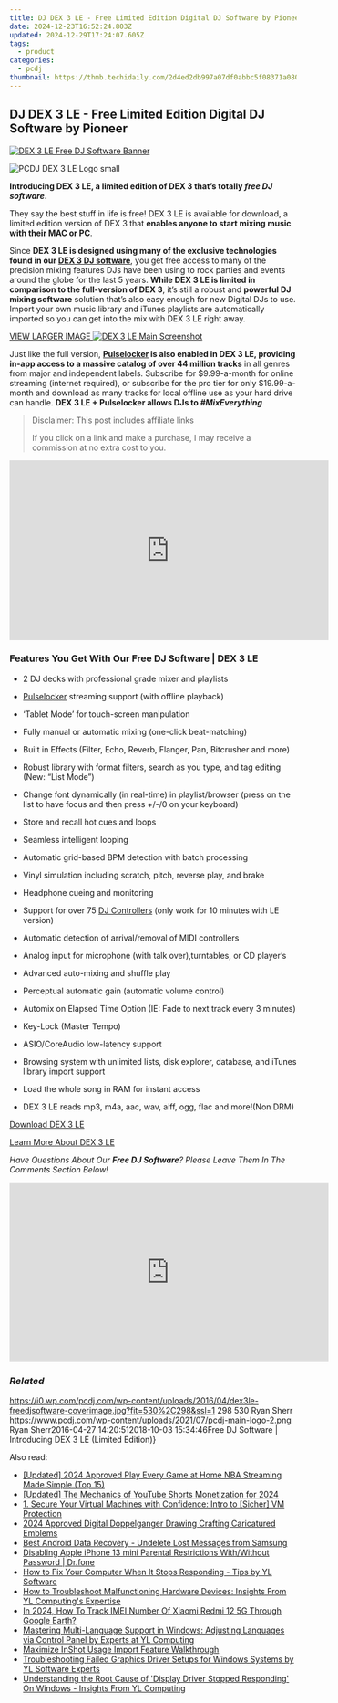 ```yaml
---
title: DJ DEX 3 LE - Free Limited Edition Digital DJ Software by Pioneer
date: 2024-12-23T16:52:24.803Z
updated: 2024-12-29T17:24:07.605Z
tags:
  - product
categories:
  - pcdj
thumbnail: https://thmb.techidaily.com/2d4ed2db997a07df0abbc5f08371a080eeac3562475afaa223146d9d0657f5f7.jpg
---
```


## DJ DEX 3 LE - Free Limited Edition Digital DJ Software by Pioneer

[![DEX 3 LE Free DJ Software Banner](https://i0.wp.com/pcdj.com/wp-content/uploads/2016/04/dex3le-freedjsoftware-coverimage.jpg?resize=530%2C298&ssl=1)](https://i0.wp.com/pcdj.com/wp-content/uploads/2016/04/dex3le-freedjsoftware-coverimage.jpg?fit=530%2C298&ssl=1 "DEX 3 LE free DJ software Banner")

![PCDJ DEX 3 LE Logo small](https://i0.wp.com/pcdj.com/wp-content/uploads/2016/04/pcdjlogo-sml.png?fit=60%2C60&ssl=1 "PCDJ DEX 3 LE Logo small")

**Introducing DEX 3 LE, a limited edition of DEX 3 that’s totally _free DJ software_.**

They say the best stuff in life is free! DEX 3 LE is available for download, a limited edition version of DEX 3 that **enables anyone to start mixing music with their MAC or PC**.

Since **DEX 3 LE is designed using many of the exclusive technologies found in our [DEX 3 DJ software](https://tools.techidaily.com/pcdj/products/)**, you get free access to many of the precision mixing features DJs have been using to rock parties and events around the globe for the last 5 years. **While DEX 3 LE is limited in comparison to the full-version of DEX 3**, it’s still a robust and **powerful DJ mixing software** solution that’s also easy enough for new Digital DJs to use. Import your own music library and iTunes playlists are automatically imported so you can get into the mix with DEX 3 LE right away.

[VIEW LARGER IMAGE ![DEX 3 LE Main Screenshot](https://i2.wp.com/pcdj.com/wp-content/uploads/2016/04/dex3le-productpage-main.png?fit=300%2C195&ssl=1 "DEX 3 LE Edition Main Screenshot")](https://i2.wp.com/pcdj.com/wp-content/uploads/2016/04/dex3le-productpage-main.png?fit=1030%2C669&ssl=1)

Just like the full version, **[Pulselocker](https://tools.techidaily.com/pcdj/products/) is also enabled in DEX 3 LE, providing in-app access to a massive catalog of over 44 million tracks** in all genres from major and independent labels. Subscribe for $9.99-a-month for online streaming (internet required), or subscribe for the pro tier for only $19.99-a-month and download as many tracks for local offline use as your hard drive can handle. **DEX 3 LE + Pulselocker allows DJs to _#MixEverything_**

>  Disclaimer: This post includes affiliate links
>
>  If you click on a link and make a purchase, I may receive a commission at no extra cost to you.
>

<!-- affiliate ads begin -->
<iframe width="560" height="315" src="https://www.youtube.com/embed/ZblaBc-v2vs?si=CKW1gJwXQT2vZJYo" title="YouTube video player" frameborder="0" allow="accelerometer; autoplay; clipboard-write; encrypted-media; gyroscope; picture-in-picture; web-share" referrerpolicy="strict-origin-when-cross-origin" allowfullscreen></iframe>
<!-- affiliate ads end -->

### Features You Get With Our Free DJ Software | DEX 3 LE

* 2 DJ decks with professional grade mixer and playlists
* [Pulselocker](https://tools.techidaily.com/pcdj/products/) streaming support (with offline playback)
* ‘Tablet Mode’ for touch-screen manipulation
* Fully manual or automatic mixing (one-click beat-matching)
* Built in Effects (Filter, Echo, Reverb, Flanger, Pan, Bitcrusher and more)
* Robust library with format filters, search as you type, and tag editing (New: “List Mode”)
* Change font dynamically (in real-time) in playlist/browser (press on the list to have focus and then press +/-/0 on your keyboard)
* Store and recall hot cues and loops
* Seamless intelligent looping
* Automatic grid-based BPM detection with batch processing
* Vinyl simulation including scratch, pitch, reverse play, and brake
* Headphone cueing and monitoring

* Support for over 75 [DJ Controllers](https://tools.techidaily.com/pcdj/products/) (only work for 10 minutes with LE version)
* Automatic detection of arrival/removal of MIDI controllers
* Analog input for microphone (with talk over),turntables, or CD player’s
* Advanced auto-mixing and shuffle play
* Perceptual automatic gain (automatic volume control)
* Automix on Elapsed Time Option (IE: Fade to next track every 3 minutes)
* Key-Lock (Master Tempo)
* ASIO/CoreAudio low-latency support
* Browsing system with unlimited lists, disk explorer, database, and iTunes library import support
* Load the whole song in RAM for instant access
* DEX 3 LE reads mp3, m4a, aac, wav, aiff, ogg, flac and more!(Non DRM)

[Download DEX 3 LE](https://tools.techidaily.com/pcdj/products/)

[Learn More About DEX 3 LE](https://tools.techidaily.com/pcdj/products/)

_Have Questions About Our **Free DJ Software**? Please Leave Them In The Comments Section Below!_

<!-- affiliate ads begin -->
<iframe width="560" height="315" src="https://www.youtube.com/embed/8Y-k_3N-0OI?si=1J-aFBXLJl5b3x4h" title="YouTube video player" frameborder="0" allow="accelerometer; autoplay; clipboard-write; encrypted-media; gyroscope; picture-in-picture; web-share" referrerpolicy="strict-origin-when-cross-origin" allowfullscreen></iframe>
<!-- affiliate ads end -->

### _Related_

https://i0.wp.com/pcdj.com/wp-content/uploads/2016/04/dex3le-freedjsoftware-coverimage.jpg?fit=530%2C298&ssl=1 298 530 Ryan Sherr https://www.pcdj.com/wp-content/uploads/2021/07/pcdj-main-logo-2.png Ryan Sherr2016-04-27 14:20:512018-10-03 15:34:46Free DJ Software | Introducing DEX 3 LE (Limited Edition)}

<ins class="adsbygoogle"
     style="display:block"
     data-ad-format="autorelaxed"
     data-ad-client="ca-pub-7571918770474297"
     data-ad-slot="1223367746"></ins>

<ins class="adsbygoogle"
     style="display:block"
     data-ad-client="ca-pub-7571918770474297"
     data-ad-slot="8358498916"
     data-ad-format="auto"
     data-full-width-responsive="true"></ins>

<span class="atpl-alsoreadstyle">Also read:</span>
<div><ul>
<li><a href="https://fox-hovers.techidaily.com/updated-2024-approved-play-every-game-at-home-nba-streaming-made-simple-top-15/"><u>[Updated] 2024 Approved Play Every Game at Home NBA Streaming Made Simple (Top 15)</u></a></li>
<li><a href="https://youtube-tips.techidaily.com/ed-the-mechanics-of-youtube-shorts-monetization-for-2024/"><u>[Updated] The Mechanics of YouTube Shorts Monetization for 2024</u></a></li>
<li><a href="https://win-rankings.techidaily.com/1-secure-your-virtual-machines-with-confidence-intro-to-sicher-vm-protection/"><u>1. Secure Your Virtual Machines with Confidence: Intro to [Sicher] VM Protection</u></a></li>
<li><a href="https://facebook-clips.techidaily.com/2024-approved-digital-doppelganger-drawing-crafting-caricatured-emblems/"><u>2024 Approved Digital Doppelganger Drawing Crafting Caricatured Emblems</u></a></li>
<li><a href="https://phone-solutions.techidaily.com/best-android-data-recovery-undelete-lost-messages-from-samsung-by-fonelab-android-recover-messages/"><u>Best Android Data Recovery - Undelete Lost Messages from Samsung</u></a></li>
<li><a href="https://iphone-unlock.techidaily.com/disabling-apple-iphone-13-mini-parental-restrictions-withwithout-password-drfone-by-drfone-ios/"><u>Disabling Apple iPhone 13 mini Parental Restrictions With/Without Password | Dr.fone</u></a></li>
<li><a href="https://win-updates.techidaily.com/how-to-fix-your-computer-when-it-stops-responding-tips-by-yl-software/"><u>How to Fix Your Computer When It Stops Responding - Tips by YL Software</u></a></li>
<li><a href="https://win-updates.techidaily.com/how-to-troubleshoot-malfunctioning-hardware-devices-insights-from-yl-computings-expertise/"><u>How to Troubleshoot Malfunctioning Hardware Devices: Insights From YL Computing's Expertise</u></a></li>
<li><a href="https://unlock-android.techidaily.com/in-2024-how-to-track-imei-number-of-xiaomi-redmi-12-5g-through-google-earth-by-drfone-android/"><u>In 2024, How To Track IMEI Number Of Xiaomi Redmi 12 5G Through Google Earth?</u></a></li>
<li><a href="https://win-updates.techidaily.com/mastering-multi-language-support-in-windows-adjusting-languages-via-control-panel-by-experts-at-yl-computing/"><u>Mastering Multi-Language Support in Windows: Adjusting Languages via Control Panel by Experts at YL Computing</u></a></li>
<li><a href="https://extra-resources.techidaily.com/maximize-inshot-usage-import-feature-walkthrough/"><u>Maximize InShot Usage Import Feature Walkthrough</u></a></li>
<li><a href="https://win-updates.techidaily.com/troubleshooting-failed-graphics-driver-setups-for-windows-systems-by-yl-software-experts/"><u>Troubleshooting Failed Graphics Driver Setups for Windows Systems by YL Software Experts</u></a></li>
<li><a href="https://win-updates.techidaily.com/understanding-the-root-cause-of-display-driver-stopped-responding-on-windows-insights-from-yl-computing/"><u>Understanding the Root Cause of 'Display Driver Stopped Responding' On Windows - Insights From YL Computing</u></a></li>
</ul></div>

